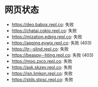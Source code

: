# 网页状态
- https://deo.babox.repl.co: 失败
- https://chatai.cokio.repl.co: 失败
- https://mization.edpjg.repl.co: 失败
- https://apping.eywjx.repl.co: 失败 (403)
- https://tr--slind.repl.co: 失败
- https://beaspy--hting.repl.co: 失败 (403)
- https://moo.zxco.repl.co: 失败
- https://ask.skzey.repl.co: 失败
- https://jsn.limkon.repl.co: 失败
- https://stds.stpsc.repl.co: 失败
